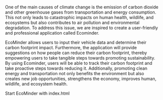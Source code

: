 One of the main causes of climate change is the emission of carbon dioxide and other greenhouse gases from transportation and energy consumption. This not only leads to catastrophic impacts on human health, wildlife, and ecosystems but also contributes to air pollution and environmental degradation.
To address this issue, we are inspired to create a user-friendly and professional application called Ecominder.

EcoMinder allows users to input their vehicle data and determine their carbon footprint impact. Furthermore, the application will provide suggestions on how people can reduce their carbon footprint, thereby empowering users to take tangible steps towards promoting sustainability.
By using Ecominder, users will be able to track their carbon footprint and take proactive steps towards reducing it. Additionally, promoting clean energy and transportation not only benefits the environment but also creates new job opportunities, strengthens the economy, improves human, wildlife, and ecosystem health.

Start EcoMinder with index.html
